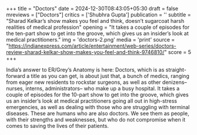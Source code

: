 +++
title = "Doctors"
date = 2024-12-30T08:43:05+05:30
draft = false
mreviews = ["Doctors"]
critics = ['Shubhra Gupta']
publication = ''
subtitle = "Sharad Kelkar’s show makes you feel and think, doesn’t sugarcoat harsh realities of medical profession"
opening = "It takes a couple of episodes for the ten-part show to get into the groove, which gives us an insider’s look at medical practitioners."
img = 'doctors-2.png'
media = 'print'
source = "https://indianexpress.com/article/entertainment/web-series/doctors-review-sharad-kelkar-show-makes-you-feel-and-think-9746810/"
score = 5
+++

India’s answer to ER/Grey’s Anatomy is here: Doctors, which is as straight-forward a title as you can get, is about just that, a bunch of medics, ranging from eager new residents to rockstar surgeons, as well as other denizens– nurses, interns, administrators– who make up a busy hospital. It takes a couple of episodes for the 10-part show to get into the groove, which gives us an insider’s look at medical practitioners going all out in high-stress emergencies, as well as dealing with those who are struggling with terminal diseases. These are humans who are also doctors. We see them as people, with their strengths and weaknesses, but who do not compromise when it comes to saving the lives of their patients.
